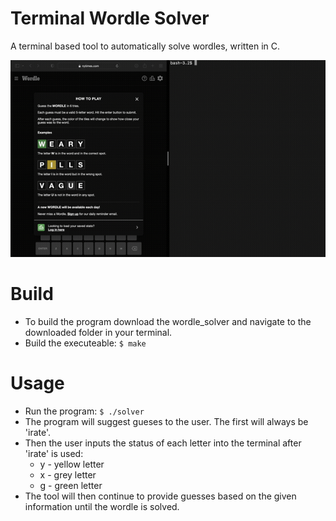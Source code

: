 # Terminal Wordle Solver
A terminal based tool to automatically solve wordles, written in C.

![](https://github.com/azliuu/projects/blob/master/wordle_solver_demo.gif)

# Build
* To build the program download the wordle_solver and navigate to the downloaded folder in your terminal.
* Build the executeable: `$ make`

# Usage
* Run the program: `$ ./solver`
* The program will suggest gueses to the user. The first will always be 'irate'.
* Then the user inputs the status of each letter into the terminal after 'irate' is used:
  * y - yellow letter
  * x - grey letter
  * g - green letter
* The tool will then continue to provide guesses based on the given information until the wordle is solved.
